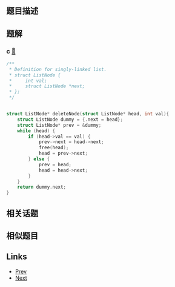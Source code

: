 
# [](https://leetcode-cn.com/problems/shan-chu-lian-biao-de-jie-dian-lcof)

## 题目描述



## 题解

### c [🔗](shan-chu-lian-biao-de-jie-dian-lcof.c) 
```c
/**
 * Definition for singly-linked list.
 * struct ListNode {
 *     int val;
 *     struct ListNode *next;
 * };
 */


struct ListNode* deleteNode(struct ListNode* head, int val){
    struct ListNode dummy = {.next = head};
    struct ListNode* prev = &dummy;
    while (head) {
        if (head->val == val) {
            prev->next = head->next;
            free(head);
            head = prev->next;
        } else {
            prev = head;
            head = head->next;
        }
    }
    return dummy.next;
}
```


## 相关话题



## 相似题目



## Links

- [Prev](../fan-zhuan-lian-biao-lcof/README.md) 
- [Next](../zui-xiao-de-kge-shu-lcof/README.md) 

